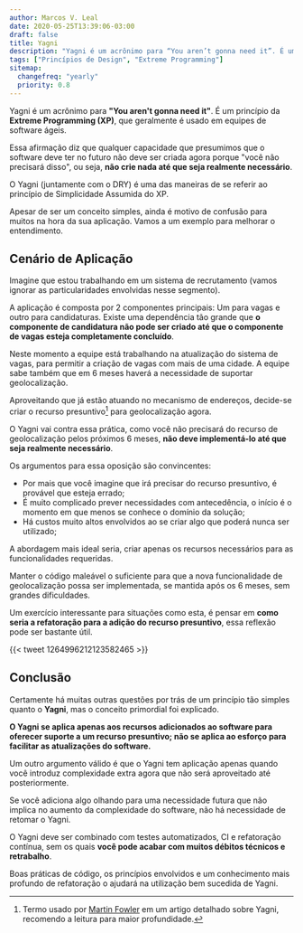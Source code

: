 ```yaml
---
author: Marcos V. Leal
date: 2020-05-25T13:39:06-03:00
draft: false
title: Yagni
description: "Yagni é um acrônimo para “You aren’t gonna need it”. É um princípio da Extreme Programming (XP), que geralmente é usado em equipes de software ágeis."
tags: ["Princípios de Design", "Extreme Programming"]
sitemap:
  changefreq: "yearly"
  priority: 0.8
---
```


Yagni é um acrônimo para __"You aren't gonna need it"__. É um princípio da **Extreme Programming (XP)**, que geralmente é usado em equipes de software ágeis.

Essa afirmação diz que qualquer capacidade que presumimos que o software deve ter no futuro não deve ser criada agora porque "você não precisará disso", ou seja, **não crie nada até que seja realmente necessário**.

O Yagni (juntamente com o DRY) é uma das maneiras de se referir ao princípio de Simplicidade Assumida do XP.

Apesar de ser um conceito simples, ainda é motivo de confusão para muitos na hora da sua aplicação. Vamos a um exemplo para melhorar o entendimento.

## Cenário de Aplicação

Imagine que estou trabalhando em um sistema de recrutamento (vamos ignorar as particularidades envolvidas nesse segmento).

A aplicação é composta por 2 componentes principais: Um para vagas e outro para candidaturas. Existe uma dependência tão grande que **o componente de candidatura não pode ser criado até que o componente de vagas esteja completamente concluído**.

Neste momento a equipe está trabalhando na atualização do sistema de vagas, para permitir a criação de vagas com mais de uma cidade. A equipe sabe também que em 6 meses haverá a necessidade de suportar geolocalização.

Aproveitando que já estão atuando no mecanismo de endereços, decide-se criar o recurso presuntivo[^1] para geolocalização agora.

O Yagni vai contra essa prática, como você não precisará do recurso de geolocalização pelos próximos 6 meses, **não deve implementá-lo até que seja realmente necessário**.

Os argumentos para essa oposição são convincentes:

- Por mais que você imagine que irá precisar do recurso presuntivo, é provável que esteja errado;
- É muito complicado prever necessidades com antecedência, o início é o momento em que menos se conhece o domínio da solução;
- Há custos muito altos envolvidos ao se criar algo que poderá nunca ser utilizado;

A abordagem mais ideal seria, criar apenas os recursos necessários para as funcionalidades requeridas.

Manter o código maleável o suficiente para que a nova funcionalidade de geolocalização possa ser implementada, se mantida após os 6 meses, sem grandes dificuldades.

Um exercício interessante para situações como esta, é pensar em **como seria a refatoração para a adição do recurso presuntivo**, essa reflexão pode ser bastante útil.

{{< tweet 1264996212123582465 >}}

## Conclusão

Certamente há muitas outras questões por trás de um princípio tão simples quanto o __Yagni__, mas o conceito primordial foi explicado.

**O Yagni se aplica apenas aos recursos adicionados ao software para oferecer suporte a um recurso presuntivo; não se aplica ao esforço para facilitar as atualizações do software.**

Um outro argumento válido é que o Yagni tem aplicação apenas quando você introduz complexidade extra agora que não será aproveitado até posteriormente.

Se você adiciona algo olhando para uma necessidade futura que não implica no aumento da complexidade do software, não há necessidade de retomar o Yagni.

O Yagni deve ser combinado com testes automatizados, CI e refatoração contínua, sem os quais **você pode acabar com muitos débitos técnicos e retrabalho**.

Boas práticas de código, os princípios envolvidos e um conhecimento mais profundo de refatoração o ajudará na utilização bem sucedida de Yagni.

[^1]: Termo usado por [Martin Fowler](https://martinfowler.com/bliki/Yagni.html) em um artigo detalhado sobre Yagni, recomendo a leitura para maior profundidade.
